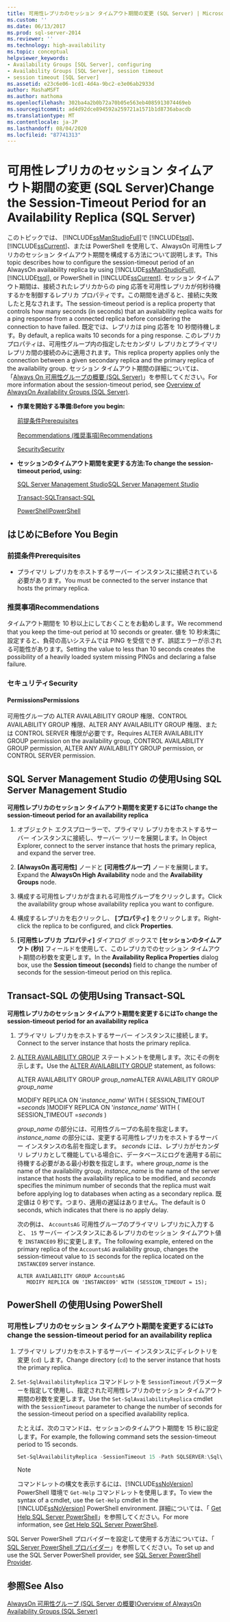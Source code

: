 ```yaml
---
title: 可用性レプリカのセッション タイムアウト期間の変更 (SQL Server) | Microsoft Docs
ms.custom: ''
ms.date: 06/13/2017
ms.prod: sql-server-2014
ms.reviewer: ''
ms.technology: high-availability
ms.topic: conceptual
helpviewer_keywords:
- Availability Groups [SQL Server], configuring
- Availability Groups [SQL Server], session timeout
- session timeout [SQL Server]
ms.assetid: e23c6e06-1cd1-4d4a-9bc2-e3e06ab2933d
author: MashaMSFT
ms.author: mathoma
ms.openlocfilehash: 302ba4a2b0b72a70b05e563eb4085913074469eb
ms.sourcegitcommit: ad4d92dce894592a259721a1571b1d8736abacdb
ms.translationtype: MT
ms.contentlocale: ja-JP
ms.lasthandoff: 08/04/2020
ms.locfileid: "87741313"
---
```

# <a name="change-the-session-timeout-period-for-an-availability-replica-sql-server"></a><span data-ttu-id="225e2-102">可用性レプリカのセッション タイムアウト期間の変更 (SQL Server)</span><span class="sxs-lookup"><span data-stu-id="225e2-102">Change the Session-Timeout Period for an Availability Replica (SQL Server)</span></span>
  <span data-ttu-id="225e2-103">このトピックでは、 [!INCLUDE[ssManStudioFull](../../../includes/ssmanstudiofull-md.md)]で [!INCLUDE[tsql](../../../includes/tsql-md.md)]、 [!INCLUDE[ssCurrent](../../../includes/sscurrent-md.md)]、または PowerShell を使用して、AlwaysOn 可用性レプリカのセッション タイムアウト期間を構成する方法について説明します。</span><span class="sxs-lookup"><span data-stu-id="225e2-103">This topic describes how to configure the session-timeout period of an AlwaysOn availability replica by using [!INCLUDE[ssManStudioFull](../../../includes/ssmanstudiofull-md.md)], [!INCLUDE[tsql](../../../includes/tsql-md.md)], or PowerShell in [!INCLUDE[ssCurrent](../../../includes/sscurrent-md.md)].</span></span> <span data-ttu-id="225e2-104">セッション タイムアウト期間は、接続されたレプリカからの ping 応答を可用性レプリカが何秒待機するかを制御するレプリカ プロパティです。この期間を過ぎると、接続に失敗したと見なされます。</span><span class="sxs-lookup"><span data-stu-id="225e2-104">The session-timeout period is a replica property that controls how many seconds (in seconds) that an availability replica waits for a ping response from a connected replica before considering the connection to have failed.</span></span> <span data-ttu-id="225e2-105">既定では、レプリカは ping 応答を 10 秒間待機します。</span><span class="sxs-lookup"><span data-stu-id="225e2-105">By default, a replica waits 10 seconds for a ping response.</span></span> <span data-ttu-id="225e2-106">このレプリカ プロパティは、可用性グループ内の指定したセカンダリ レプリカとプライマリ レプリカ間の接続のみに適用されます。</span><span class="sxs-lookup"><span data-stu-id="225e2-106">This replica property applies only the connection between a given secondary replica and the primary replica of the availability group.</span></span> <span data-ttu-id="225e2-107">セッション タイムアウト期間の詳細については、「[Always On 可用性グループの概要 &#40;SQL Server&#41;](overview-of-always-on-availability-groups-sql-server.md)」を参照してください。</span><span class="sxs-lookup"><span data-stu-id="225e2-107">For more information about the session-timeout period, see [Overview of AlwaysOn Availability Groups &#40;SQL Server&#41;](overview-of-always-on-availability-groups-sql-server.md).</span></span>  
  
-   <span data-ttu-id="225e2-108">**作業を開始する準備:**</span><span class="sxs-lookup"><span data-stu-id="225e2-108">**Before you begin:**</span></span>  
  
     [<span data-ttu-id="225e2-109">前提条件</span><span class="sxs-lookup"><span data-stu-id="225e2-109">Prerequisites</span></span>](#Prerequisites)  
  
     [<span data-ttu-id="225e2-110">Recommendations (推奨事項)</span><span class="sxs-lookup"><span data-stu-id="225e2-110">Recommendations</span></span>](#Recommendations)  
  
     [<span data-ttu-id="225e2-111">Security</span><span class="sxs-lookup"><span data-stu-id="225e2-111">Security</span></span>](#Security)  
  
-   <span data-ttu-id="225e2-112">**セッションのタイムアウト期間を変更する方法:**</span><span class="sxs-lookup"><span data-stu-id="225e2-112">**To change the session-timeout period, using:**</span></span>  
  
     [<span data-ttu-id="225e2-113">SQL Server Management Studio</span><span class="sxs-lookup"><span data-stu-id="225e2-113">SQL Server Management Studio</span></span>](#SSMSProcedure)  
  
     [<span data-ttu-id="225e2-114">Transact-SQL</span><span class="sxs-lookup"><span data-stu-id="225e2-114">Transact-SQL</span></span>](#TsqlProcedure)  
  
     [<span data-ttu-id="225e2-115">PowerShell</span><span class="sxs-lookup"><span data-stu-id="225e2-115">PowerShell</span></span>](#PowerShellProcedure)  
  
##  <a name="before-you-begin"></a><a name="BeforeYouBegin"></a> <span data-ttu-id="225e2-116">はじめに</span><span class="sxs-lookup"><span data-stu-id="225e2-116">Before You Begin</span></span>  
  
###  <a name="prerequisites"></a><a name="Prerequisites"></a> <span data-ttu-id="225e2-117">前提条件</span><span class="sxs-lookup"><span data-stu-id="225e2-117">Prerequisites</span></span>  
  
-   <span data-ttu-id="225e2-118">プライマリ レプリカをホストするサーバー インスタンスに接続されている必要があります。</span><span class="sxs-lookup"><span data-stu-id="225e2-118">You must be connected to the server instance that hosts the primary replica.</span></span>  
  
###  <a name="recommendations"></a><a name="Recommendations"></a> <span data-ttu-id="225e2-119">推奨事項</span><span class="sxs-lookup"><span data-stu-id="225e2-119">Recommendations</span></span>  
 <span data-ttu-id="225e2-120">タイムアウト期間を 10 秒以上にしておくことをお勧めします。</span><span class="sxs-lookup"><span data-stu-id="225e2-120">We recommend that you keep the time-out period at 10 seconds or greater.</span></span> <span data-ttu-id="225e2-121">値を 10 秒未満に設定すると、負荷の高いシステムでは PING を受信できず、誤認エラーが示される可能性があります。</span><span class="sxs-lookup"><span data-stu-id="225e2-121">Setting the value to less than 10 seconds creates the possibility of a heavily loaded system missing PINGs and declaring a false failure.</span></span>  
  
###  <a name="security"></a><a name="Security"></a> <span data-ttu-id="225e2-122">セキュリティ</span><span class="sxs-lookup"><span data-stu-id="225e2-122">Security</span></span>  
  
####  <a name="permissions"></a><a name="Permissions"></a> <span data-ttu-id="225e2-123">Permissions</span><span class="sxs-lookup"><span data-stu-id="225e2-123">Permissions</span></span>  
 <span data-ttu-id="225e2-124">可用性グループの ALTER AVAILABILITY GROUP 権限、CONTROL AVAILABILITY GROUP 権限、ALTER ANY AVAILABILITY GROUP 権限、または CONTROL SERVER 権限が必要です。</span><span class="sxs-lookup"><span data-stu-id="225e2-124">Requires ALTER AVAILABILITY GROUP permission on the availability group, CONTROL AVAILABILITY GROUP permission, ALTER ANY AVAILABILITY GROUP permission, or CONTROL SERVER permission.</span></span>  
  
##  <a name="using-sql-server-management-studio"></a><a name="SSMSProcedure"></a> <span data-ttu-id="225e2-125">SQL Server Management Studio の使用</span><span class="sxs-lookup"><span data-stu-id="225e2-125">Using SQL Server Management Studio</span></span>  
 <span data-ttu-id="225e2-126">**可用性レプリカのセッション タイムアウト期間を変更するには**</span><span class="sxs-lookup"><span data-stu-id="225e2-126">**To change the session-timeout period for an availability replica**</span></span>  
  
1.  <span data-ttu-id="225e2-127">オブジェクト エクスプローラーで、プライマリ レプリカをホストするサーバー インスタンスに接続し、サーバー ツリーを展開します。</span><span class="sxs-lookup"><span data-stu-id="225e2-127">In Object Explorer, connect to the server instance that hosts the primary replica, and expand the server tree.</span></span>  
  
2.  <span data-ttu-id="225e2-128">**[AlwaysOn 高可用性]** ノードと **[可用性グループ]** ノードを展開します。</span><span class="sxs-lookup"><span data-stu-id="225e2-128">Expand the **AlwaysOn High Availability** node and the **Availability Groups** node.</span></span>  
  
3.  <span data-ttu-id="225e2-129">構成する可用性レプリカが含まれる可用性グループをクリックします。</span><span class="sxs-lookup"><span data-stu-id="225e2-129">Click the availability group whose availability replica you want to configure.</span></span>  
  
4.  <span data-ttu-id="225e2-130">構成するレプリカを右クリックし、 **[プロパティ]** をクリックします。</span><span class="sxs-lookup"><span data-stu-id="225e2-130">Right-click the replica to be configured, and click **Properties**.</span></span>  
  
5.  <span data-ttu-id="225e2-131">**[可用性レプリカ プロパティ]** ダイアログ ボックスで **[セッションのタイムアウト (秒)]** フィールドを使用して、このレプリカでのセッション タイムアウト期間の秒数を変更します。</span><span class="sxs-lookup"><span data-stu-id="225e2-131">In the **Availability Replica Properties** dialog box, use the **Session timeout (seconds)** field to change the number of seconds for the session-timeout period on this replica.</span></span>  
  
##  <a name="using-transact-sql"></a><a name="TsqlProcedure"></a> <span data-ttu-id="225e2-132">Transact-SQL の使用</span><span class="sxs-lookup"><span data-stu-id="225e2-132">Using Transact-SQL</span></span>  
 <span data-ttu-id="225e2-133">**可用性レプリカのセッション タイムアウト期間を変更するには**</span><span class="sxs-lookup"><span data-stu-id="225e2-133">**To change the session-timeout period for an availability replica**</span></span>  
  
1.  <span data-ttu-id="225e2-134">プライマリ レプリカをホストするサーバー インスタンスに接続します。</span><span class="sxs-lookup"><span data-stu-id="225e2-134">Connect to the server instance that hosts the primary replica.</span></span>  
  
2.  <span data-ttu-id="225e2-135">[ALTER AVAILABILITY GROUP](/sql/t-sql/statements/alter-availability-group-transact-sql) ステートメントを使用します。次にその例を示します。</span><span class="sxs-lookup"><span data-stu-id="225e2-135">Use the [ALTER AVAILABILITY GROUP](/sql/t-sql/statements/alter-availability-group-transact-sql) statement, as follows:</span></span>  
  
     <span data-ttu-id="225e2-136">ALTER AVAILABILITY GROUP *group_name*</span><span class="sxs-lookup"><span data-stu-id="225e2-136">ALTER AVAILABILITY GROUP *group_name*</span></span>  
  
     <span data-ttu-id="225e2-137">MODIFY REPLICA ON '*instance_name*' WITH ( SESSION_TIMEOUT =*seconds* )</span><span class="sxs-lookup"><span data-stu-id="225e2-137">MODIFY REPLICA ON '*instance_name*' WITH ( SESSION_TIMEOUT =*seconds* )</span></span>  
  
     <span data-ttu-id="225e2-138">*group_name* の部分には、可用性グループの名前を指定します。 *instance_name* の部分には、変更する可用性レプリカをホストするサーバー インスタンスの名前を指定します。 *seconds* には、レプリカがセカンダリ レプリカとして機能している場合に、データベースにログを適用する前に待機する必要がある最小秒数を指定します。</span><span class="sxs-lookup"><span data-stu-id="225e2-138">where *group_name* is the name of the availability group, *instance_name* is the name of the server instance that hosts the availability replica to be modified, and *seconds* specifies the minimum number of seconds that the replica must wait before applying log to databases when acting as a secondary replica.</span></span> <span data-ttu-id="225e2-139">既定値は 0 秒です。つまり、適用の遅延はありません。</span><span class="sxs-lookup"><span data-stu-id="225e2-139">The default is 0 seconds, which indicates that there is no apply delay.</span></span>  
  
     <span data-ttu-id="225e2-140">次の例は、 `AccountsAG` 可用性グループのプライマリ レプリカに入力すると、 `15` サーバー インスタンスにあるレプリカのセッション タイムアウト値を `INSTANCE09` 秒に変更します。</span><span class="sxs-lookup"><span data-stu-id="225e2-140">The following example, entered on the primary replica of the `AccountsAG` availability group, changes the session-timeout value to `15` seconds for the replica located on the `INSTANCE09` server instance.</span></span>  
  
    ```  
    ALTER AVAILABILITY GROUP AccountsAG   
       MODIFY REPLICA ON 'INSTANCE09' WITH (SESSION_TIMEOUT = 15);  
    ```  
  
##  <a name="using-powershell"></a><a name="PowerShellProcedure"></a><span data-ttu-id="225e2-141">PowerShell の使用</span><span class="sxs-lookup"><span data-stu-id="225e2-141">Using PowerShell</span></span>  

### <a name="to-change-the-session-timeout-period-for-an-availability-replica"></a><span data-ttu-id="225e2-142">可用性レプリカのセッション タイムアウト期間を変更するには</span><span class="sxs-lookup"><span data-stu-id="225e2-142">To change the session-timeout period for an availability replica</span></span>
  
1.  <span data-ttu-id="225e2-143">プライマリ レプリカをホストするサーバー インスタンスにディレクトリを変更 (`cd`) します。</span><span class="sxs-lookup"><span data-stu-id="225e2-143">Change directory (`cd`) to the server instance that hosts the primary replica.</span></span>  
  
2.  <span data-ttu-id="225e2-144">`Set-SqlAvailabilityReplica` コマンドレットを `SessionTimeout` パラメーターを指定して使用し、指定された可用性レプリカのセッション タイムアウト期間の秒数を変更します。</span><span class="sxs-lookup"><span data-stu-id="225e2-144">Use the `Set-SqlAvailabilityReplica` cmdlet with the `SessionTimeout` parameter to change the number of seconds for the session-timeout period on a specified availability replica.</span></span>  
  
     <span data-ttu-id="225e2-145">たとえば、次のコマンドは、セッションのタイムアウト期間を 15 秒に設定します。</span><span class="sxs-lookup"><span data-stu-id="225e2-145">For example, the following command sets the session-timeout period to 15 seconds.</span></span>  
  
    ```powershell
    Set-SqlAvailabilityReplica -SessionTimeout 15 -Path SQLSERVER:\Sql\PrimaryServer\InstanceName\AvailabilityGroups\MyAg\AvailabilityReplicas\MyReplica  
    ```  
  
    > [!NOTE]  
    >  <span data-ttu-id="225e2-146">コマンドレットの構文を表示するには、[!INCLUDE[ssNoVersion](../../../includes/ssnoversion-md.md)] PowerShell 環境で `Get-Help` コマンドレットを使用します。</span><span class="sxs-lookup"><span data-stu-id="225e2-146">To view the syntax of a cmdlet, use the `Get-Help` cmdlet in the [!INCLUDE[ssNoVersion](../../../includes/ssnoversion-md.md)] PowerShell environment.</span></span> <span data-ttu-id="225e2-147">詳細については、「 [Get Help SQL Server PowerShell](../../../powershell/sql-server-powershell.md)」を参照してください。</span><span class="sxs-lookup"><span data-stu-id="225e2-147">For more information, see [Get Help SQL Server PowerShell](../../../powershell/sql-server-powershell.md).</span></span>  
  
<span data-ttu-id="225e2-148">SQL Server PowerShell プロバイダーを設定して使用する方法については、「 [SQL Server PowerShell プロバイダー](../../../powershell/sql-server-powershell-provider.md)」を参照してください。</span><span class="sxs-lookup"><span data-stu-id="225e2-148">To set up and use the SQL Server PowerShell provider, see [SQL Server PowerShell Provider](../../../powershell/sql-server-powershell-provider.md).</span></span>
  
## <a name="see-also"></a><span data-ttu-id="225e2-149">参照</span><span class="sxs-lookup"><span data-stu-id="225e2-149">See Also</span></span>  
 [<span data-ttu-id="225e2-150">AlwaysOn 可用性グループ &#40;SQL Server の概要&#41;</span><span class="sxs-lookup"><span data-stu-id="225e2-150">Overview of AlwaysOn Availability Groups &#40;SQL Server&#41;</span></span>](overview-of-always-on-availability-groups-sql-server.md)  
